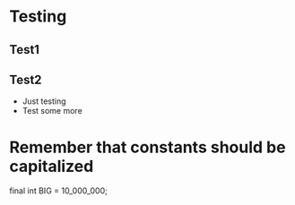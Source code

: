 # Testing
## Test1
## Test2
* Just testing
* Test some more

# Remember that constants should be capitalized
final int BIG = 10_000_000;
